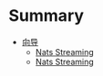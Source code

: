 # Summary

* [向导](README.md)
    * [Nats Streaming](projects/nats-streaming.md)
    * [Nats Streaming](projects/nats-streaming.md)